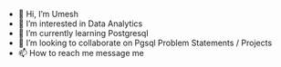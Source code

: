 - 👋 Hi, I’m Umesh
- 👀 I’m interested in Data Analytics
- 🌱 I’m currently learning Postgresql
- 💞️ I’m looking to collaborate on Pgsql Problem Statements / Projects 
- 📫 How to reach me message me 

<!---
talktoumesh/talktoumesh is a ✨ special ✨ repository because its `README.md` (this file) appears on your GitHub profile.
You can click the Preview link to take a look at your changes.
--->
